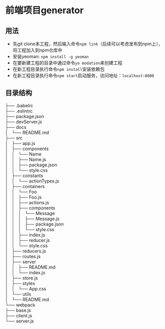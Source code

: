 # 前端项目generator

## 用法

* 先git clone本工程，然后输入命令`npm link`（后续可以考虑发布到npm上），将工程加入到npm仓库中
* 安装yeoman: `npm install -g yeoman`
* 在要新建工程的目录中通过命令`yo modation`来创建工程
* 在新工程目录执行命令`npm install`安装依赖包
* 在新工程目录执行命令`npm start`启动服务，访问地址：`localhost:8000`

## 目录结构

├── .babelrc  
├── .eslintrc  
├── package.json  
├── devServer.js  
├── docs  
│   └── README.md  
├── src  
│   ├── app.js  
│   ├── components  
│   │   └── Name  
│   │       ├── Name.js  
│   │       ├── package.json  
│   │       └── style.css  
│   ├── constants  
│   │   └── actionTypes.js  
│   ├── containers  
│   │   └── Foo  
│   │       ├── Foo.js  
│   │       ├── actions.js  
│   │       ├── components  
│   │       │   └── Message  
│   │       │       ├── Message.js  
│   │       │       ├── package.json  
│   │       │       └── style.css  
│   │       ├── index.js  
│   │       ├── reducer.js  
│   │       └── style.css  
│   ├── reducers.js  
│   ├── routes.js  
│   ├── server  
│   │   ├── README.md  
│   │   └── index.js  
│   ├── store.js  
│   ├── styles  
│   │   └── App.css  
│   └── utils  
│       └── README.md  
└── webpack  
    ├── base.js  
    ├── client.js  
    └── server.js  
